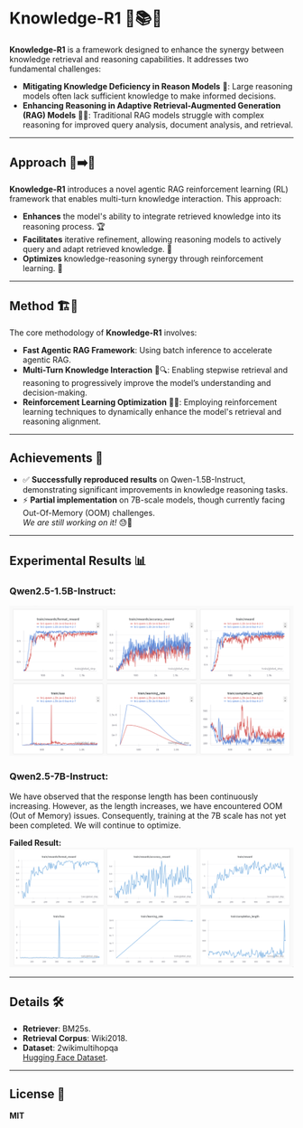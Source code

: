 # **Knowledge-R1** 🚀📚🧠

**Knowledge-R1** is a framework designed to enhance the synergy between knowledge retrieval and reasoning capabilities. It addresses two fundamental challenges:

- **Mitigating Knowledge Deficiency in Reason Models** 🧐: Large reasoning models often lack sufficient knowledge to make informed decisions.
- **Enhancing Reasoning in Adaptive Retrieval-Augmented Generation (RAG) Models** 🔄📖: Traditional RAG models struggle with complex reasoning for improved query analysis, document analysis, and retrieval.

---

## **Approach** 🤖➡️🎯

**Knowledge-R1** introduces a novel agentic RAG reinforcement learning (RL) framework that enables multi-turn knowledge interaction. This approach:

- **Enhances** the model's ability to integrate retrieved knowledge into its reasoning process. 🏆
- **Facilitates** iterative refinement, allowing reasoning models to actively query and adapt retrieved knowledge. 🔄
- **Optimizes** knowledge-reasoning synergy through reinforcement learning. 🎯

---

## **Method** 🏗️📌

The core methodology of **Knowledge-R1** involves:

- **Fast Agentic RAG Framework**: Using batch inference to accelerate agentic RAG.
- **Multi-Turn Knowledge Interaction** 🔄🔍: Enabling stepwise retrieval and reasoning to progressively improve the model’s understanding and decision-making.
- **Reinforcement Learning Optimization** 🎯🔧: Employing reinforcement learning techniques to dynamically enhance the model's retrieval and reasoning alignment.

---

## **Achievements** 🏅

- ✅ **Successfully reproduced results** on Qwen-1.5B-Instruct, demonstrating significant improvements in knowledge reasoning tasks.
- ⚡ **Partial implementation** on 7B-scale models, though currently facing Out-Of-Memory (OOM) challenges.  
  *We are still working on it!* 😓💾

---

## **Experimental Results** 📊

### **Qwen2.5-1.5B-Instruct:**
![alt text](image.png)

### **Qwen2.5-7B-Instruct:**
We have observed that the response length has been continuously increasing. However, as the length increases, we have encountered OOM (Out of Memory) issues. Consequently, training at the 7B scale has not yet been completed. We will continue to optimize.

**Failed Result:**
![alt text](image-1.png)

---

## **Details** 🛠️

- **Retriever**: BM25s.
- **Retrieval Corpus**: Wiki2018.
- **Dataset**: 2wikimultihopqa  
  [Hugging Face Dataset](https://huggingface.co/datasets/hzy/kr1_2wiki).

---

## **License** 📜

**MIT**